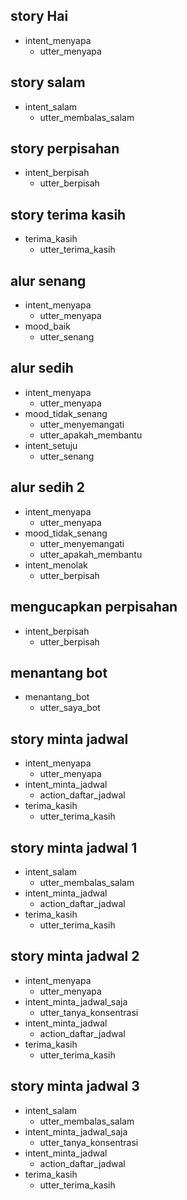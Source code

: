 ## story Hai
* intent_menyapa
  - utter_menyapa

## story salam
* intent_salam
  - utter_membalas_salam

## story perpisahan
* intent_berpisah
  - utter_berpisah

## story terima kasih
* terima_kasih
  - utter_terima_kasih

## alur senang
* intent_menyapa
  - utter_menyapa
* mood_baik
  - utter_senang

## alur sedih
* intent_menyapa
  - utter_menyapa
* mood_tidak_senang
  - utter_menyemangati
  - utter_apakah_membantu
* intent_setuju
  - utter_senang

## alur sedih  2
* intent_menyapa
  - utter_menyapa
* mood_tidak_senang
  - utter_menyemangati
  - utter_apakah_membantu
* intent_menolak
  - utter_berpisah

## mengucapkan perpisahan
* intent_berpisah
  - utter_berpisah

## menantang bot
* menantang_bot
  - utter_saya_bot

## story minta jadwal
* intent_menyapa
  - utter_menyapa
* intent_minta_jadwal
  - action_daftar_jadwal
* terima_kasih
  - utter_terima_kasih

## story minta jadwal 1
* intent_salam
  - utter_membalas_salam
* intent_minta_jadwal
  - action_daftar_jadwal
* terima_kasih
  - utter_terima_kasih

## story minta jadwal 2
* intent_menyapa
  - utter_menyapa
* intent_minta_jadwal_saja
  - utter_tanya_konsentrasi
* intent_minta_jadwal
  - action_daftar_jadwal
* terima_kasih
  - utter_terima_kasih

## story minta jadwal 3
* intent_salam
  - utter_membalas_salam
* intent_minta_jadwal_saja
  - utter_tanya_konsentrasi
* intent_minta_jadwal
  - action_daftar_jadwal
* terima_kasih
  - utter_terima_kasih


  